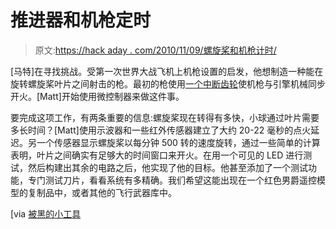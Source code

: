 # 推进器和机枪定时

> 原文:[https://hack aday . com/2010/11/09/螺旋桨和机枪计时/](https://hackaday.com/2010/11/09/propeller-and-machine-gun-timing/)

[马特]在寻找挑战。受第一次世界大战飞机上机枪设置的启发，他想制造一种能在旋转螺旋桨叶片之间射击的枪。最初的枪使用[一个中断齿轮](http://electronicsfluff.blogspot.com/2010/11/microcontroller-interrupter-gear.html)使机枪与引擎机械同步开火。[Matt]开始使用微控制器来做这件事。

要完成这项工作，有两条重要的信息:螺旋桨现在转得有多快，小球通过叶片需要多长时间？[Matt]使用示波器和一些红外传感器建立了大约 20-22 毫秒的点火延迟。另一个传感器显示螺旋桨以每分钟 500 转的速度旋转，通过一些简单的计算表明，叶片之间确实有足够大的时间窗口来开火。在用一个可见的 LED 进行测试，然后构建出其余的电路之后，他实现了他的目标。他甚至添加了一个测试功能，专门测试刀片，看看系统有多精确。我们希望这能出现在一个红色男爵遥控模型的复制品中，或者其他的飞行武器库中。

[via [被黑的小工具](http://hackedgadgets.com/2010/11/09/shoot-a-bullet-through-a-spinning-propeller-blade/)